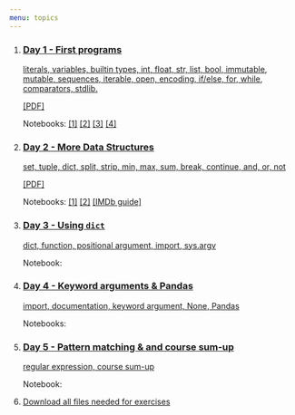 ```yaml
---
menu: topics
---
```



<ol id="topics">
<li>
<!--<a href="404.md">-->
<a href="{{ site.url }}/ht20/lecture/Day_1.slides.html">
<h3>Day 1 - First programs</h3>

literals, variables, builtin types, int, float, str, list, bool,
immutable, mutable, sequences, iterable, open,
encoding, if/else, for, while, comparators, stdlib.
</a>
<p><a href="{{ site.url }}/ht20/lecture/Day_1.slides.pdf">[PDF]</a></p>
<p class="notebook-links">
Notebooks:
<a href="http://nbviewer.jupyter.org/github/NBISweden/workshop-python/blob/ht20/exercises/day1/Day_1_Exercise_1.ipynb">[1]</a>
<a href="http://nbviewer.jupyter.org/github/NBISweden/workshop-python/blob/ht20/exercises/day1/Day_1_Exercise_2.ipynb">[2]</a>
<a href="http://nbviewer.jupyter.org/github/NBISweden/workshop-python/blob/ht20/exercises/day1/Day_1_Exercise_3.ipynb">[3]</a>
<a href="http://nbviewer.jupyter.org/github/NBISweden/workshop-python/blob/ht20/exercises/day1/Day_1_Exercise_4.ipynb">[4]</a>

</p>
</li>

<li>
<a href="404.md">
<a href="{{ site.url }}/ht20/lecture/Day_2.slides.html">
<h3>Day 2 - More Data Structures</h3>

set, tuple, dict, split, strip, min, max, sum, break, continue, and, or, not
</a>
<p><a href="{{ site.url }}/ht20/lecture/Day_2.slides.pdf">[PDF]</a></p>
<p class="notebook-links">
Notebooks:
<a href="http://nbviewer.jupyter.org/github/NBISweden/workshop-python/blob/ht20/exercises/day2/Day_2_Exercise_1.ipynb">[1]</a>
<a href="http://nbviewer.jupyter.org/github/NBISweden/workshop-python/blob/ht20/exercises/day2/Day_2_Exercise_2.ipynb">[2]</a>
<a href="http://nbviewer.jupyter.org/github/NBISweden/workshop-python/blob/ht20/exercises/day2/Day_2_IMDb_guide.ipynb">[IMDb guide]</a>
</p>
</li>

<li>
<a href="404.md">
<!--<a href="{{ site.url }}/ht19/lecture/Day_3.slides.html">-->
<h3>Day 3 - Using <code>dict</code></h3>

dict, function, positional argument, import, sys.argv
</a>
<!--<p><a href="{{ site.url }}/ht19/lecture/Day_3.slides.pdf">[PDF]</a></p>-->
<p class="notebook-links">
Notebook:
<!--<a href="http://nbviewer.jupyter.org/github/NBISweden/workshop-python/blob/ht19/exercises/day3/Day_3_Exercise_1.ipynb">[1]</a>
<a href="http://nbviewer.jupyter.org/github/NBISweden/workshop-python/blob/ht19/exercises/day2/Extra_exercises.ipynb">[extra]</a>
<a href="http://nbviewer.jupyter.org/github/NBISweden/workshop-python/blob/ht19/exercises/day3/Day_3_IMDb_guide.ipynb">[IMDb guide]</a>-->
</p>
</li>

<li>
<a href="404.md">
<!--a href="{{ site.url }}/ht19/lecture/Day_4.slides.html"-->
<h3>Day 4 - Keyword arguments & Pandas</h3>

import, documentation, keyword argument, None, Pandas
</a>
<p class="notebook-links">
Notebooks:
<!--<a href="http://nbviewer.jupyter.org/github/NBISweden/workshop-python/blob/ht19/exercises/day4/Day_4_exercise_1.ipynb">[1]</a>
<a href="http://nbviewer.jupyter.org/github/NBISweden/workshop-python/blob/ht19/exercises/day4/Day_4_exercise_1_hints.ipynb">[1 - step by step]</a>
<a href="http://nbviewer.jupyter.org/github/NBISweden/workshop-python/blob/ht19/exercises/day4/Day_4_exercise_2.ipynb">[2]</a>
<a href="http://nbviewer.jupyter.org/github/NBISweden/workshop-python/blob/ht19/exercises/day4/Day_4_exercise_5.ipynb">[5]</a>-->
</p>
</li>

<li>
<a href="404.md"> 
<!--a href="{{ site.url }}/ht19/lecture/Day_5.slides.html"-->
<h3>Day 5 - Pattern matching &amp; and course sum-up </h3>

regular expression, course sum-up
</a>
<p class="notebook-links">
Notebook:
<!--<a href="http://nbviewer.jupyter.org/github/NBISweden/workshop-python/blob/ht19/exercises/day5/Day_5_exercise_1.ipynb">[1]</a>
<a href="http://nbviewer.jupyter.org/github/NBISweden/workshop-python/blob/ht19/exercises/day5/Day_5_exercise_2.ipynb">[2]</a>
a href="http://nbviewer.jupyter.org/github/NBISweden/workshop-python/blob/ht19/exercises/day5/Day_5_exercise_3.ipynb">[2]</a-->
</p>
</li>

<li>
<a href="https://minhaskamal.github.io/DownGit/#/home?url=https://github.com/NBISweden/workshop-python/tree/ht20/downloads" download>Download all files needed for exercises
</a>
</li>

</ol>
